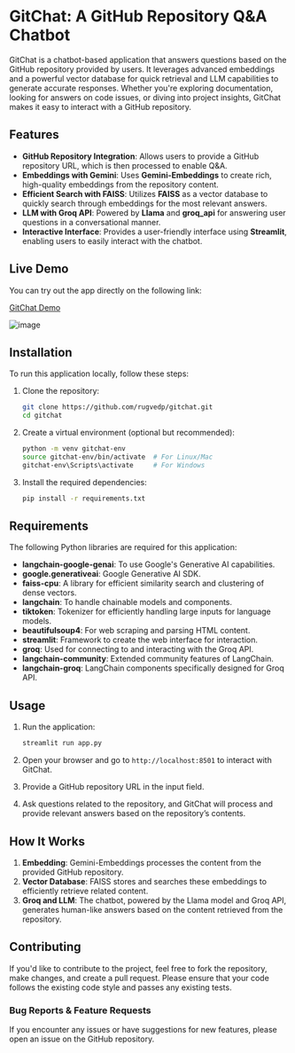# GitChat: A GitHub Repository Q&A Chatbot

GitChat is a chatbot-based application that answers questions based on the GitHub repository provided by users. It leverages advanced embeddings and a powerful vector database for quick retrieval and LLM capabilities to generate accurate responses. Whether you're exploring documentation, looking for answers on code issues, or diving into project insights, GitChat makes it easy to interact with a GitHub repository.

## Features
- **GitHub Repository Integration**: Allows users to provide a GitHub repository URL, which is then processed to enable Q&A.
- **Embeddings with Gemini**: Uses **Gemini-Embeddings** to create rich, high-quality embeddings from the repository content.
- **Efficient Search with FAISS**: Utilizes **FAISS** as a vector database to quickly search through embeddings for the most relevant answers.
- **LLM with Groq API**: Powered by **Llama** and **groq_api** for answering user questions in a conversational manner.
- **Interactive Interface**: Provides a user-friendly interface using **Streamlit**, enabling users to easily interact with the chatbot.

## Live Demo

You can try out the app directly on the following link:

[GitChat Demo](https://gitchats.streamlit.app)

![image](https://github.com/user-attachments/assets/fbba0ab5-69cf-4933-9ac4-447e669343e2)

## Installation

To run this application locally, follow these steps:

1. Clone the repository:
    ```bash
    git clone https://github.com/rugvedp/gitchat.git
    cd gitchat
    ```

2. Create a virtual environment (optional but recommended):
    ```bash
    python -m venv gitchat-env
    source gitchat-env/bin/activate  # For Linux/Mac
    gitchat-env\Scripts\activate     # For Windows
    ```

3. Install the required dependencies:
    ```bash
    pip install -r requirements.txt
    ```

## Requirements

The following Python libraries are required for this application:

- **langchain-google-genai**: To use Google's Generative AI capabilities.
- **google.generativeai**: Google Generative AI SDK.
- **faiss-cpu**: A library for efficient similarity search and clustering of dense vectors.
- **langchain**: To handle chainable models and components.
- **tiktoken**: Tokenizer for efficiently handling large inputs for language models.
- **beautifulsoup4**: For web scraping and parsing HTML content.
- **streamlit**: Framework to create the web interface for interaction.
- **groq**: Used for connecting to and interacting with the Groq API.
- **langchain-community**: Extended community features of LangChain.
- **langchain-groq**: LangChain components specifically designed for Groq API.

## Usage

1. Run the application:
    ```bash
    streamlit run app.py
    ```

2. Open your browser and go to `http://localhost:8501` to interact with GitChat.

3. Provide a GitHub repository URL in the input field.

4. Ask questions related to the repository, and GitChat will process and provide relevant answers based on the repository’s contents.

## How It Works

1. **Embedding**: Gemini-Embeddings processes the content from the provided GitHub repository.
2. **Vector Database**: FAISS stores and searches these embeddings to efficiently retrieve related content.
3. **Groq and LLM**: The chatbot, powered by the Llama model and Groq API, generates human-like answers based on the content retrieved from the repository.

## Contributing

If you'd like to contribute to the project, feel free to fork the repository, make changes, and create a pull request. Please ensure that your code follows the existing code style and passes any existing tests.

### Bug Reports & Feature Requests

If you encounter any issues or have suggestions for new features, please open an issue on the GitHub repository.

